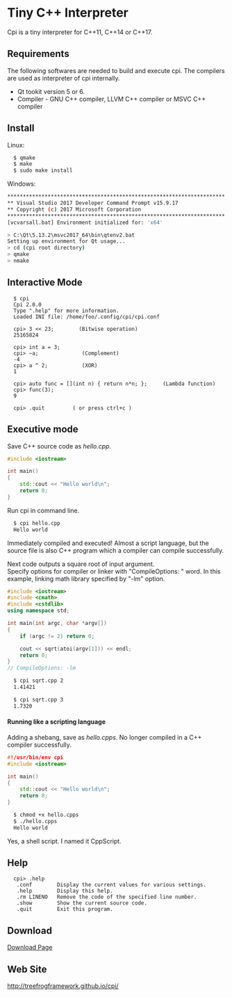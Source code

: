 # Tiny C++ Interpreter

Cpi is a tiny interpreter for C++11, C++14 or C++17.

## Requirements
The following softwares are needed to build and execute cpi.
The compilers are used as interpreter of cpi internally.
  * Qt tookit version 5 or 6.
  * Compiler - GNU C++ compiler, LLVM C++ compiler or MSVC C++ compiler

## Install

Linux:
```sh
  $ qmake
  $ make
  $ sudo make install
```

Windows:
```sh
**********************************************************************
** Visual Studio 2017 Developer Command Prompt v15.9.17
** Copyright (c) 2017 Microsoft Corporation
**********************************************************************
[vcvarsall.bat] Environment initialized for: 'x64'

> C:\Qt\5.13.2\msvc2017_64\bin\qtenv2.bat
Setting up environment for Qt usage...
> cd (cpi root directory)
> qmake
> nmake
```

## Interactive Mode

```
  $ cpi
  Cpi 2.0.0
  Type ".help" for more information.
  Loaded INI file: /home/foo/.config/cpi/cpi.conf

  cpi> 3 << 23;        (Bitwise operation)
  25165824
  
  cpi> int a = 3;
  cpi> ~a;              (Complement)
  -4
  cpi> a ^ 2;           (XOR)
  1
  
  cpi> auto func = [](int n) { return n*n; };     (Lambda function)
  cpi> func(3);
  9
    
  cpi> .quit         ( or press ctrl+c )
```

## Executive mode
Save C++ source code as *hello.cpp*.

```cpp
#include <iostream>

int main()
{
    std::cout << "Hello world\n";
    return 0;
}
```

Run cpi in command line.

```sh
  $ cpi hello.cpp
  Hello world
```

Immediately compiled and executed! Almost a script language, but the source file is also C++ program which a compiler can compile successfully.  

Next code outputs a square root of input argument.  
Specify options for compiler or linker with "CompileOptions: " word. In this example, linking math library specified by "-lm" option.

```cpp
#include <iostream>
#include <cmath>
#include <cstdlib>
using namespace std;

int main(int argc, char *argv[])
{
    if (argc != 2) return 0;

    cout << sqrt(atoi(argv[1])) << endl;
    return 0;
}
// CompileOptions: -lm
```

```sh
  $ cpi sqrt.cpp 2
  1.41421

  $ cpi sqrt.cpp 3
  1.7320
```

#### Running like a scripting language
Adding a shebang, save as *hello.cpps*. No longer compiled in a C++ compiler successfully.

```cpp
#!/usr/bin/env cpi
#include <iostream>

int main()
{
    std::cout << "Hello world\n";
    return 0;
}
```

```sh
  $ chmod +x hello.cpps
  $ ./hello.cpps
  Hello world
```

Yes, a shell script. I named it CppScript.

## Help

```
  cpi> .help
   .conf        Display the current values for various settings.
   .help        Display this help.
   .rm LINENO   Remove the code of the specified line number.
   .show        Show the current source code.
   .quit        Exit this program.
```

## Download
 [Download Page](https://github.com/treefrogframework/cpi/releases)


## Web Site
 http://treefrogframework.github.io/cpi/
